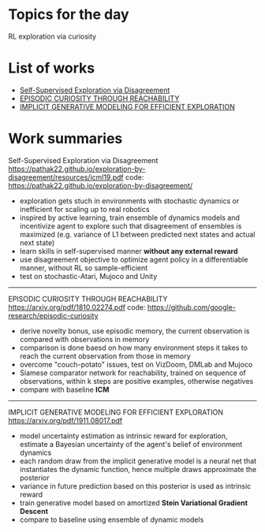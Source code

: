 # Topics for the day 

RL exploration via curiosity 

<!-- ***************************************************** -->

# List of works
- [Self-Supervised Exploration via Disagreement](#1)
- [EPISODIC CURIOSITY THROUGH REACHABILITY](#2)
- [IMPLICIT GENERATIVE MODELING FOR EFFICIENT EXPLORATION](#3)

<!-- ***************************************************** -->

# Work summaries

<a name="1"></a> 
Self-Supervised Exploration via Disagreement
<https://pathak22.github.io/exploration-by-disagreement/resources/icml19.pdf>
code: <https://pathak22.github.io/exploration-by-disagreement/>

- exploration gets stuch in environments with stochastic dynamics or inefficient for scaling up to real robotics 
- inspired by active learning, train ensemble of dynamics models and incentivize agent to explore such that disagreement of ensembles is maximized (e.g. variance of L1 between predicted next states and actual next state)
- learn skills in self-supervised manner **without any external reward**
- use disagreement objective to optimize agent policy in a differentiable manner, without RL so sample-efficient 
- test on stochastic-Atari, Mujoco and Unity 


--- 
<a name="2"></a> 
EPISODIC CURIOSITY THROUGH REACHABILITY
<https://arxiv.org/pdf/1810.02274.pdf>
code: <https://github.com/google-research/episodic-curiosity>

- derive novelty bonus, use episodic memory, the current observation is compared with observations in memory
- comparison is done baesd on how many environment steps it takes to reach the current observation from those in memory
- overcome "couch-potato" issues, test on VizDoom, DMLab and Mujoco 
- Siamese comparator network for reachability, trained on sequence of observations, within k steps are positive examples, otherwise negatives 
- compare with baseline **ICM**


--- 
<a name="3"></a> 
IMPLICIT GENERATIVE MODELING FOR EFFICIENT EXPLORATION
<https://arxiv.org/pdf/1911.08017.pdf>

- model uncertainty estimation as intrinsic reward for exploration, estimate a Bayesian uncertainty of the agent's belief of environment dynamics
- each random draw from the implicit generative model is a neural net that instantiates the dynamic function, hence multiple draws approximate the posterior
- variance in future prediction based on this posterior is used as intrinsic reward
- train generative model based on amortized **Stein Variational Gradient Descent**
- compare to baseline using ensemble of dynamic models 

